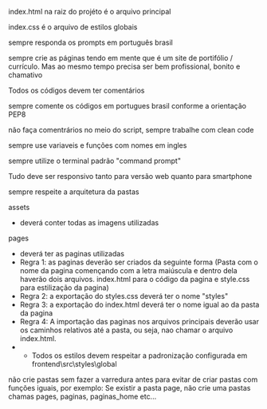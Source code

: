 index.html na raiz do projéto é o arquivo principal

index.css é o arquivo de estilos globais

sempre responda os prompts em português brasil

sempre crie as páginas tendo em mente que é um site de portifólio / currículo. Mas ao mesmo tempo precisa ser bem profissional, bonito e chamativo

Todos os códigos devem ter comentários

sempre comente os códigos em portugues brasil conforme a orientação PEP8

não faça comentrários no meio do script, sempre trabalhe com clean code

sempre use variaveis e funções com nomes em ingles

sempre utilize o terminal padrão "command prompt"

Tudo deve ser responsivo tanto para versão web quanto para smartphone

sempre respeite a arquitetura da pastas

assets

- deverá conter todas as imagens utilizadas

pages

- deverá ter as paginas utilizadas
- Regra 1: as paginas deverão ser criados da seguinte forma (Pasta com o nome da pagina començando com a letra maiúscula e dentro dela haverão dois arquivos. index.html para o código da pagina e style.css para estilização da pagina)
- Regra 2: a exportação do styles.css deverá ter o nome "styles"
- Regra 3: a exportação do index.html deverá ter o nome igual ao da pasta da pagina
- Regra 4: A importação das paginas nos arquivos principais deverão usar os caminhos relativos até a pasta, ou seja, nao chamar o arquivo index.html.
- - Todos os estilos devem respeitar a padronização configurada em frontend\src\styles\global

não crie pastas sem fazer a varredura antes para evitar de criar pastas com funções iguais, por exemplo: Se existir a pasta page, não crie uma pastas chamas pages, paginas, paginas_home etc...
